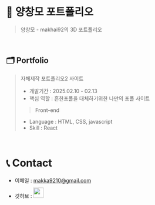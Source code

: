 # 📜 양창모 포트폴리오

> 양창모 - makhai92의 3D 포트폴리오

<br />

## 🗂 Portfolio

> 자체제작 포트폴리오2 사이트
>
> - 개발기간 : 2025.02.10 - 02.13
> - 핵심 역할 : 흔한포폴을 대체하기위한 나만의 포폴 사이트
>
>> Front-end
> - Language : HTML, CSS, javascript
> - Skill : React
>
<br />


# 📞 Contact

- 이메일 : makka9210@gmail.com
- 깃허브 : <a href="https://https://github.com/makhai92"> <img src="https://user-images.githubusercontent.com/68724828/185908612-22f4d219-78a7-4de7-bb02-deecaa63bffa.png" height="28px" style="margin-top: 10px" />
</a>
